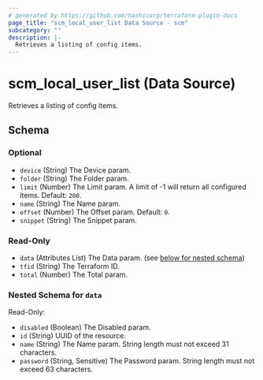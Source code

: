 ```yaml
---
# generated by https://github.com/hashicorp/terraform-plugin-docs
page_title: "scm_local_user_list Data Source - scm"
subcategory: ""
description: |-
  Retrieves a listing of config items.
---
```


# scm_local_user_list (Data Source)

Retrieves a listing of config items.



<!-- schema generated by tfplugindocs -->
## Schema

### Optional

- `device` (String) The Device param.
- `folder` (String) The Folder param.
- `limit` (Number) The Limit param. A limit of -1 will return all configured items. Default: `200`.
- `name` (String) The Name param.
- `offset` (Number) The Offset param. Default: `0`.
- `snippet` (String) The Snippet param.

### Read-Only

- `data` (Attributes List) The Data param. (see [below for nested schema](#nestedatt--data))
- `tfid` (String) The Terraform ID.
- `total` (Number) The Total param.

<a id="nestedatt--data"></a>
### Nested Schema for `data`

Read-Only:

- `disabled` (Boolean) The Disabled param.
- `id` (String) UUID of the resource.
- `name` (String) The Name param. String length must not exceed 31 characters.
- `password` (String, Sensitive) The Password param. String length must not exceed 63 characters.
